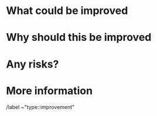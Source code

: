 <!-- When reporting a improvement, please read this complete template and fill all the questions in order to get a better response -->

# What could be improved
<!-- What part of the code/functionality could be improved? -->

# Why should this be improved
<!--  Why is this necessary to get improved? -->

# Any risks?
<!-- Are there any risks in improving this? Will the API change? Will other functionality change? -->

# More information
<!-- Do you have any other usefull information about this improvement report? Please write it down here -->
<!-- Possible helpful information:Designs, references to other sites/repositories -->

<!-- DO NOT CHANGE ANYTHING BELOW THIS LINE -->
/label ~"type::improvement"